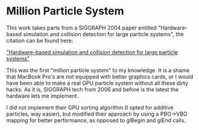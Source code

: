 Million Particle System
===================

This work takes parts from a SIGGRAPH 2004 paper entitled "Hardware-based simulation and collision detection for large particle systems", the citation can be found here: 

["Hardware-based simulation and collision detection for large particle systems"](http://dl.acm.org/citation.cfm?id=1058147.)

This was the first "million particle system" to my knowledge. It is a shame that MacBook Pro's are not equipped with better graphics cards, or I would have been able to make a real GPU particle system without all these dirty hacks. As it is, SIGGRAPH tech from 2006 and before is the latest the hardware lets me implement. 

I did not implement their GPU sorting algorithm (I opted for additive particles, way easier), but modified their approach by using a PBO->VBO mapping for better performance, as opposed to glBegin and glEnd calls.